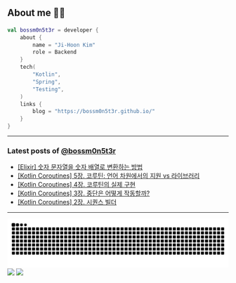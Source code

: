 ## About me 🧑‍💻

```kotlin
val bossm0n5t3r = developer {
    about {
        name = "Ji-Hoon Kim"
        role = Backend
    }
    tech(
        "Kotlin",
        "Spring",
        "Testing",
    )
    links {
        blog = "https://bossm0n5t3r.github.io/"
    }
}
```

---

### Latest posts of [@bossm0n5t3r](https://github.com/bossm0n5t3r)

<!-- BLOG-POST-LIST:START -->
- [[Elixir] 숫자 문자열을 숫자 배열로 변환하는 방법](https://bossm0n5t3r.github.io/posts/convert-numeric-string-to-integer-list-in-elixir/)
- [[Kotlin Coroutines] 5장. 코루틴: 언어 차원에서의 지원 vs 라이브러리](https://bossm0n5t3r.github.io/books/kotlin-coroutines-chapter05/)
- [[Kotlin Coroutines] 4장. 코루틴의 실제 구현](https://bossm0n5t3r.github.io/books/kotlin-coroutines-chapter04/)
- [[Kotlin Coroutines] 3장. 중단은 어떻게 작동할까?](https://bossm0n5t3r.github.io/books/kotlin-coroutines-chapter03/)
- [[Kotlin Coroutines] 2장. 시퀀스 빌더](https://bossm0n5t3r.github.io/books/kotlin-coroutines-chapter02/)
<!-- BLOG-POST-LIST:END -->

---

![](https://raw.githubusercontent.com/bossm0n5t3r/bossm0n5t3r/output/github-snake.svg)
![](https://streak-stats.demolab.com?user=bossm0n5t3r)
![](https://projecteuler.net/profile/bossm0n5t3r.png)
